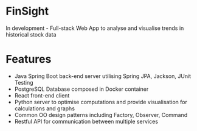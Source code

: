 # FinSight
In development - Full-stack Web App to analyse and visualise trends in historical stock data

# Features
- Java Spring Boot back-end server utilising Spring JPA, Jackson, JUnit Testing
- PostgreSQL Database composed in Docker container
- React front-end client
- Python server to optimise computations and provide visualisation for calculations and graphs
- Common OO design patterns including Factory, Observer, Command 
- Restful API for communication between multiple services
